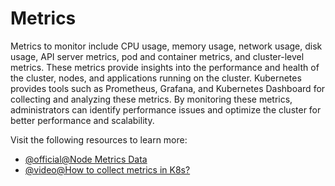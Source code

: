 # Metrics

Metrics to monitor include CPU usage, memory usage, network usage, disk usage, API server metrics, pod and container metrics, and cluster-level metrics. These metrics provide insights into the performance and health of the cluster, nodes, and applications running on the cluster. Kubernetes provides tools such as Prometheus, Grafana, and Kubernetes Dashboard for collecting and analyzing these metrics. By monitoring these metrics, administrators can identify performance issues and optimize the cluster for better performance and scalability.

Visit the following resources to learn more:

- [@official@Node Metrics Data](https://kubernetes.io/docs/reference/instrumentation/node-metrics/)
- [@video@How to collect metrics in K8s?](https://www.youtube.com/watch?v=JQrk6HwlN78)